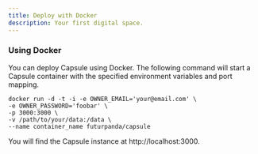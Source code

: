 ```yaml
---
title: Deploy with Docker
description: Your first digital space.
---
```


### Using Docker

You can deploy Capsule using Docker. The following command will start a Capsule container with the specified environment variables and port mapping.

```shell
docker run -d -t -i -e OWNER_EMAIL='your@email.com' \
-e OWNER_PASSWORD='foobar' \
-p 3000:3000 \
-v /path/to/your/data:/data \
--name container_name futurpanda/capsule
```

You will find the Capsule instance at http://localhost:3000.
